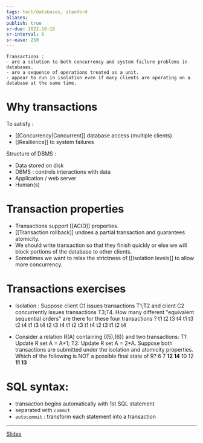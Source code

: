 ```yaml
---
tags: tech/databases, stanford
aliases:
publish: true
sr-due: 2022-10-16
sr-interval: 6
sr-ease: 210
---
```



```ad-summary
Transactions : 
- are a solution to both concurrency and system failure problems in databases.
- are a sequence of operations treated as a unit.
- appear to run in isolation even if many clients are operating on a database at the same time.
```

# Why transactions

To satisfy :
- [[Concurrency|Concurrent]] database access (multiple clients)
- [[Resilience]] to system failures

Structure of DBMS :
-   Data stored on disk
-   DBMS : controls interactions with data
-   Application / web server
-   Human(s)

# Transaction properties

- Transactions support [[ACID]] properties.
- [[Transaction rollback]] undoes a partial transaction and guarantees atomicity.
- We should write transaction so that they finish quickly or else we will block portions of the database to other clients.
- Sometimes we want to relax the strictness of [[Isolation levels]] to allow more concurrency.

# Transactions exercises

-   Isolation : Suppose client C1 issues transactions T1;T2 and client C2 concurrently issues transactions T3;T4. How many different "equivalent sequential orders" are there for these four transactions ?
    t1 t2 t3 t4
    t1 t3 t2 t4
    t1 t3 t4 t2
    t3 t4 t1 t2
    t3 t1 t4 t2
    t3 t1 t2 t4

-   Consider a relation R(A) containing {(5),(6)} and two transactions: T1: Update R set A = A+1; T2: Update R set A = 2*A. Suppose both transactions are submitted under the isolation and atomicity properties. Which of the following is NOT a possible final state of R?
    6 7
    **12 14**
    10 12
    **11 13**

# SQL syntax:
-   transaction begins automatically with 1st SQL statement
-   separated with `commit`
-   `autocommit` : transform each statement into a transaction

****
[Slides](https://courses.edx.org/asset-v1:StanfordOnline+SOE.YDB-ADVSQL0001+2T2020+type@asset+block@TransactionsProperties.pdf)
